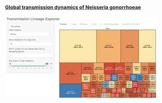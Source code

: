 ### [Global transmission dynamics of Neisseria gonorrhoeae](https://magnunos.shinyapps.io/LineageHomology_Explorer/?_ga=2.205397328.1370338265.1637693506-226041197.1637248825)

[![alt text](https://github.com/magnusnosnes/10000_Ngon_genomes/blob/main/TL_Explorer.png)](https://magnunos.shinyapps.io/LineageHomology_Explorer/?_ga=2.205397328.1370338265.1637693506-226041197.1637248825)
